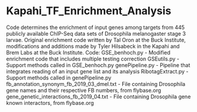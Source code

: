 # Kapahi_TF_Enrichment_Analysis
Code determines the enrichment of input genes among targets from 445 publicly available ChIP-Seq data sets of Drosophila melanogaster stage 3 larvae.
Original enrichment code written by Tal Oron at the Buck Institute, modifications and additions made by Tyler Hilsabeck in the Kapahi and Brem Labs at the Buck Institute.
Code:
GSE_benhoch.py - Modified enrichment code that includes multiple testing correction
GSEutils.py - Support methods called in GSE_benhoch.py
genePipeline.py - Pipeline that integrates reading of an input gene list and its analysis
RibotagExtract.py - Support methods called in genePipeline.py
fb_annotation_synonym_fb_2019_03_dmel.txt - File containing Drosophila gene names and their respective FB numbers, from flybase.org
gene_genetic_interactions_fb_2019_04.txt - File containing Drosophila gene known interactors, from flybase.org
